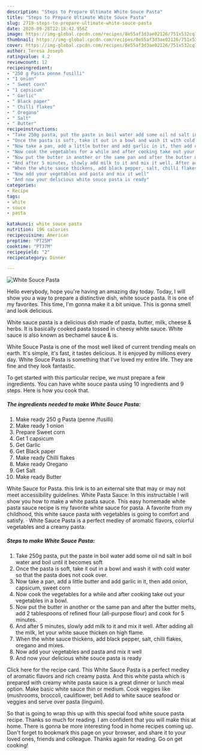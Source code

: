 ```yaml
---
description: "Steps to Prepare Ultimate White Souce Pasta"
title: "Steps to Prepare Ultimate White Souce Pasta"
slug: 2719-steps-to-prepare-ultimate-white-souce-pasta
date: 2020-09-28T22:18:42.956Z
image: https://img-global.cpcdn.com/recipes/8e55af3d3ae02126/751x532cq70/white-souce-pasta-recipe-main-photo.jpg
thumbnail: https://img-global.cpcdn.com/recipes/8e55af3d3ae02126/751x532cq70/white-souce-pasta-recipe-main-photo.jpg
cover: https://img-global.cpcdn.com/recipes/8e55af3d3ae02126/751x532cq70/white-souce-pasta-recipe-main-photo.jpg
author: Teresa Joseph
ratingvalue: 4.2
reviewcount: 12
recipeingredient:
- "250 g Pasta penne fusilli"
- "1 onion"
- " Sweet corn"
- "1 capsicum"
- " Garlic"
- " Black paper"
- " Chilli flakes"
- " Oregano"
- " Salt"
- " Butter"
recipeinstructions:
- "Take 250g pasta, put the paste in boil water add some oil nd salt in boil water and boil until it becomes soft"
- "Once the pasta is soft, take it out in a bowl and wash it with cold water so that the pasta does not cook over."
- "Now take a pan, add a little butter and add garlic in it, then add onion, capsicum, sweet corn"
- "Now cook the vegetables for a while and after cooking take out your vegetables in a bowl."
- "Now put the butter in another or the same pan and after the butter melts, add 2 tablespoons of refined flour (all-purpose flour) and cook for 5 minutes."
- "And after 5 minutes, slowly add milk to it and mix it well. After adding all the milk, let your white sauce thicken on high flame."
- "When the white sauce thickens, add black pepper, salt, chilli flakes, oregano and mixes."
- "Now add your vegetables and pasta and mix it well"
- "And now your delicious white souce pasta is ready"
categories:
- Recipe
tags:
- white
- souce
- pasta

katakunci: white souce pasta 
nutrition: 196 calories
recipecuisine: American
preptime: "PT25M"
cooktime: "PT37M"
recipeyield: "2"
recipecategory: Dinner

---
```



![White Souce Pasta](https://img-global.cpcdn.com/recipes/8e55af3d3ae02126/751x532cq70/white-souce-pasta-recipe-main-photo.jpg)

Hello everybody, hope you're having an amazing day today. Today, I will show you a way to prepare a distinctive dish, white souce pasta. It is one of my favorites. This time, I'm gonna make it a bit unique. This is gonna smell and look delicious.

White sauce pasta is a delicious dish made of pasta, butter, milk, cheese &amp; herbs. It is basically cooked pasta tossed in cheesy white sauce. White sauce is also known as bechamel sauce &amp; is.

White Souce Pasta is one of the most well liked of current trending meals on earth. It's simple, it's fast, it tastes delicious. It is enjoyed by millions every day. White Souce Pasta is something that I've loved my entire life. They are fine and they look fantastic.


To get started with this particular recipe, we must prepare a few ingredients. You can have white souce pasta using 10 ingredients and 9 steps. Here is how you cook that.

<!--inarticleads1-->

##### The ingredients needed to make White Souce Pasta:

1. Make ready 250 g Pasta (penne /fusilli)
1. Make ready 1 onion
1. Prepare  Sweet corn
1. Get 1 capsicum
1. Get  Garlic
1. Get  Black paper
1. Make ready  Chilli flakes
1. Make ready  Oregano
1. Get  Salt
1. Make ready  Butter


White Sauce for Pasta. this link is to an external site that may or may not meet accessibility guidelines. White Pasta Sauce: In this instructable I will show you how to make a white pasta sauce. This easy homemade white pasta sauce recipe is my favorite white sauce for pasta. A favorite from my childhood, this white sauce pasta with vegetables is going to comfort and satisfy. · White Sauce Pasta is a perfect medley of aromatic flavors, colorful vegetables and a creamy pasta. 

<!--inarticleads2-->

##### Steps to make White Souce Pasta:

1. Take 250g pasta, put the paste in boil water add some oil nd salt in boil water and boil until it becomes soft
1. Once the pasta is soft, take it out in a bowl and wash it with cold water so that the pasta does not cook over.
1. Now take a pan, add a little butter and add garlic in it, then add onion, capsicum, sweet corn
1. Now cook the vegetables for a while and after cooking take out your vegetables in a bowl.
1. Now put the butter in another or the same pan and after the butter melts, add 2 tablespoons of refined flour (all-purpose flour) and cook for 5 minutes.
1. And after 5 minutes, slowly add milk to it and mix it well. After adding all the milk, let your white sauce thicken on high flame.
1. When the white sauce thickens, add black pepper, salt, chilli flakes, oregano and mixes.
1. Now add your vegetables and pasta and mix it well
1. And now your delicious white souce pasta is ready


Click here for the recipe card. This White Sauce Pasta is a perfect medley of aromatic flavors and rich creamy pasta. And this white pasta which is prepared with creamy white pasta sauce is a great dinner or lunch meal option. Make basic white sauce thin or medium. Cook veggies like (mushrooms, broccoli, cauliflower, bell Add to white sauce seafood or veggies and serve over pasta (linguini). 

So that is going to wrap this up with this special food white souce pasta recipe. Thanks so much for reading. I am confident that you will make this at home. There is gonna be more interesting food in home recipes coming up. Don't forget to bookmark this page on your browser, and share it to your loved ones, friends and colleague. Thanks again for reading. Go on get cooking!
